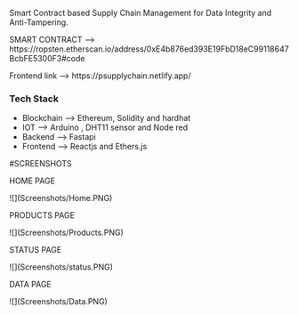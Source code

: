 Smart Contract based Supply Chain Management for Data Integrity and Anti-Tampering.
<p> SMART CONTRACT -->  https://ropsten.etherscan.io/address/0xE4b876ed393E19FbD18eC99118647BcbFE5300F3#code </p>
<p> Frontend link  --> https://psupplychain.netlify.app/ </p>

<h3> Tech Stack </h3>
<ul>
  <li>Blockchain --> Ethereum, Solidity and hardhat </li>
  <li> IOT --> Arduino , DHT11 sensor  and Node red </li>
  <li> Backend --> Fastapi </li>
  <li> Frontend --> Reactjs and Ethers.js </li>
</ul>

#SCREENSHOTS

<p>HOME PAGE </p>
![](Screenshots/Home.PNG)

<p>PRODUCTS PAGE</p>
![](Screenshots/Products.PNG)

<p>STATUS PAGE</p>
![](Screenshots/status.PNG)

<p>DATA PAGE</p>
![](Screenshots/Data.PNG)
